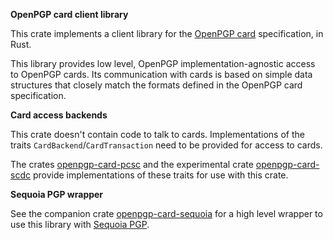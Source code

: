 <!--
SPDX-FileCopyrightText: 2021 Heiko Schaefer <heiko@schaefer.name>
SPDX-License-Identifier: MIT OR Apache-2.0
-->

**OpenPGP card client library**

This crate implements a client library for the
[OpenPGP card](https://gnupg.org/ftp/specs/OpenPGP-smart-card-application-3.4.1.pdf)
specification, in Rust.

This library provides low level, OpenPGP implementation-agnostic access to 
OpenPGP cards. Its communication with cards is based on simple data 
structures that closely match the formats defined in the OpenPGP card 
specification.

**Card access backends**

This crate doesn't contain code to talk to cards. Implementations of the traits
`CardBackend`/`CardTransaction` need to be provided for access to cards.

The crates [openpgp-card-pcsc](https://crates.io/crates/openpgp-card-pcsc)
and the experimental crate [openpgp-card-scdc](https://crates.io/crates/openpgp-card-scdc)
provide implementations of these traits for use with this crate.

**Sequoia PGP wrapper**

See the companion crate [openpgp-card-sequoia](https://crates.io/crates/openpgp-card-sequoia)
for a high level wrapper to use this library with [Sequoia PGP](https://sequoia-pgp.org/).